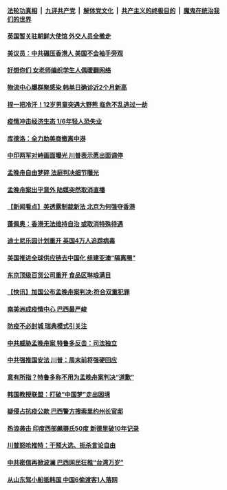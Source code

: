 ####  [法轮功真相](../../../../basic/blob/master/README.md?t=05281631) &nbsp;|&nbsp; [九评共产党](../../../../9ping.md/blob/master/README.md?t=05281631) &nbsp;|&nbsp; [解体党文化](../../../../jtdwh.md/blob/master/README.md?t=05281631)  &nbsp;|&nbsp; [共产主义的终极目的](../../../../gczydzjmd.md/blob/master/README.md?t=05281631) &nbsp;|&nbsp; [魔鬼在统治我们的世界](../../../../mgztzwmdsj.md/blob/master/README.md?t=05281631) 

#### [英国暂关驻朝鲜大使馆 外交人员全撤走](../pages/prog202/a102857836.md?t=05281631) 

#### [美议员：中共碾压香港人 美国不会袖手旁观](../pages/prog202/a102857813.md?t=05281631) 

#### [好想你们 女老师编织学生人偶暖翻网络](../pages/prog202/a102857728.md?t=05281631) 

#### [物流中心爆群聚感染 韩单日确诊近2个月新高](../pages/prog202/a102857729.md?t=05281631) 

#### [捏一把冷汗！12岁男童突遇大野熊 临危不乱逃过一劫](../pages/prog202/a102857665.md?t=05281631) 

#### [疫情冲击经济生态 1/6年轻人恐失业](../pages/prog202/a102857690.md?t=05281631) 

#### [库德洛：全力助美商撤离中港](../pages/prog202/a102857650.md?t=05281631) 

#### [中印两军对峙画面曝光 川普表示愿出面调停](../pages/prog202/a102857632.md?t=05281631) 

#### [孟晚舟自由梦碎 法庭判决细节曝光](../pages/prog202/a102857571.md?t=05281631) 

#### [孟晚舟案出乎意外 陆媒突然取消直播](../pages/prog202/a102857563.md?t=05281631) 

#### [【新闻看点】美透露制裁新法 北京为何强夺香港](../pages/prog202/a102857551.md?t=05281631) 


#### [蓬佩奥：香港无法维持自治 或取消特殊待遇](../pages/prog202/a102857441.md?t=05281631) 

#### [迪士尼乐园计划重开 英国4万人追踪病毒](../pages/prog202/a102857453.md?t=05281631) 

#### [美国推进全球供应链去中国化 组建亚澳“隔离圈”](../pages/prog202/a102857330.md?t=05281631) 

#### [东京顶级百货公司重开 食品区琳琅满目](../pages/prog202/a102857405.md?t=05281631) 


#### [【快讯】加国公布孟晚舟案判决:符合双重犯罪](../pages/prog202/a102857322.md?t=05281631) 


#### [南美洲成疫情中心 巴西最严峻](../pages/prog202/a102857237.md?t=05281631) 

#### [防疫不必封城 瑞典模式引关注](../pages/prog202/a102857247.md?t=05281631) 

#### [中共威胁孟晚舟案 特鲁多反击：司法独立](../pages/prog202/a102857180.md?t=05281631) 

#### [中共强推国安法 川普：周末前将强硬回应](../pages/prog202/a102857187.md?t=05281631) 

#### [意有所指？特鲁多称不用为孟晚舟案判决“道歉”](../pages/prog202/a102857170.md?t=05281631) 

#### [韩国教授联盟：打破“中国梦”走出困境](../pages/prog202/a102857159.md?t=05281631) 

#### [疑侵占抗疫公款 巴西警方搜索里约州长官邸](../pages/prog202/a102857061.md?t=05281631) 

#### [热浪袭击 印度西部飙摄氏50度 新德里破10年记录](../pages/prog202/a102856983.md?t=05281631) 

#### [川普怒呛推特：干预大选、扼杀言论自由](../pages/prog202/a102856967.md?t=05281631) 

#### [中共密信再掀波澜 巴西网民狂推“台湾万岁”](../pages/prog202/a102856935.md?t=05281631) 

#### [从山东驾小船抵韩国 中国6偷渡客1人落网](../pages/prog202/a102856955.md?t=05281631) 

